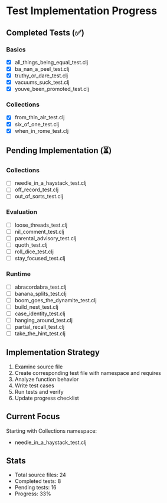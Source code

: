 # Test Implementation Progress

## Completed Tests (✅)
### Basics
- [x] all_things_being_equal_test.clj
- [x] ba_nan_a_peel_test.clj
- [x] truthy_or_dare_test.clj
- [x] vacuums_suck_test.clj
- [x] youve_been_promoted_test.clj

### Collections
- [x] from_thin_air_test.clj
- [x] six_of_one_test.clj
- [x] when_in_rome_test.clj

## Pending Implementation (⏳)
### Collections
- [ ] needle_in_a_haystack_test.clj
- [ ] off_record_test.clj
- [ ] out_of_sorts_test.clj

### Evaluation
- [ ] loose_threads_test.clj
- [ ] nil_comment_test.clj
- [ ] parental_advisory_test.clj
- [ ] quoth_test.clj
- [ ] roll_dice_test.clj
- [ ] stay_focused_test.clj

### Runtime
- [ ] abracordabra_test.clj
- [ ] banana_splits_test.clj
- [ ] boom_goes_the_dynamite_test.clj
- [ ] build_nest_test.clj
- [ ] case_identity_test.clj
- [ ] hanging_around_test.clj
- [ ] partial_recall_test.clj
- [ ] take_the_hint_test.clj

## Implementation Strategy
1. Examine source file
2. Create corresponding test file with namespace and requires
3. Analyze function behavior
4. Write test cases
5. Run tests and verify
6. Update progress checklist

## Current Focus
Starting with Collections namespace:
- needle_in_a_haystack_test.clj

## Stats
- Total source files: 24
- Completed tests: 8
- Pending tests: 16
- Progress: 33%